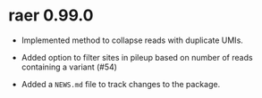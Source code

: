 # raer 0.99.0

* Implemented method to collapse reads with duplicate UMIs.

* Added option to filter sites in pileup based on number of reads containing a variant (#54)

* Added a `NEWS.md` file to track changes to the package.
